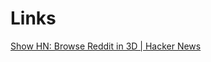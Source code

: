 # Links

[Show HN: Browse Reddit in 3D | Hacker News](https://news.ycombinator.com/item?id=20929801)
